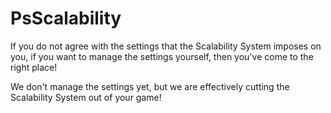 # PsScalability

If you do not agree with the settings that the Scalability System imposes on you, if you want to manage the settings yourself, then you've come to the right place!

We don't manage the settings yet, but we are effectively cutting the Scalability System out of your game!
